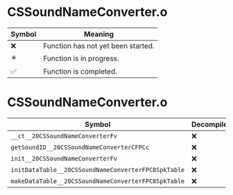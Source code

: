 # CSSoundNameConverter.o
| Symbol | Meaning 
| ------------- | ------------- 
| :x: | Function has not yet been started. 
| :eight_pointed_black_star: | Function is in progress. 
| :white_check_mark: | Function is completed. 


# CSSoundNameConverter.o
| Symbol | Decompiled? |
| ------------- | ------------- |
| `__ct__20CSSoundNameConverterFv` | :x: |
| `getSoundID__20CSSoundNameConverterCFPCc` | :x: |
| `init__20CSSoundNameConverterFv` | :x: |
| `initDataTable__20CSSoundNameConverterFPC8SpkTable` | :x: |
| `makeDataTable__20CSSoundNameConverterFPC8SpkTable` | :x: |
